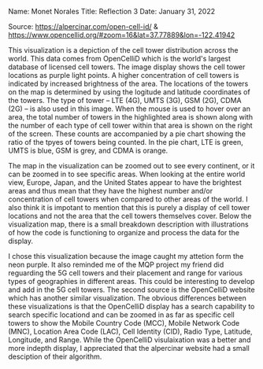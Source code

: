 Name: Monet Norales Title: Reflection 3 Date: January 31, 2022

Source: https://alpercinar.com/open-cell-id/    &    https://www.opencellid.org/#zoom=16&lat=37.77889&lon=-122.41942

This visualization is a depiction of the cell tower distribution across the world. This data comes from OpenCelliD which is the world's largest database of licensed cell towers. The image display shows the cell tower locations as purple light points. A higher concentration of cell towers is indicated by increased brightness of the area. The locations of the towers on the map is determined by using the logitude and latitude coordinates of the towers. The type of tower – LTE (4G), UMTS (3G), GSM (2G), CDMA (2G) – is also used in this image. When the mouse is used to hover over an area, the total number of towers in the highlighted area is shown along with the number of each type of cell tower within that area is shown on the right of the screen. These counts are accompanied by a pie chart showing the ratio of the tpyes of towers being counted. In the pie chart, LTE is green, UMTS is blue, GSM is grey, and CDMA is orange. 

The map in the visualization can be zoomed out to see every continent, or it can be zoomed in to see specific areas. When looking at the entire world view, Europe, Japan, and the United States appear to have the brightest areas and thus mean that they have the highest number and/or concentration of cell towers when compared to other areas of the world. I also think it is impotant to mention that this is purely a display of cell tower locations and not the area that the cell towers themselves cover. Below the visualization map, there is a small breakdown description with illustrations of how the code is functioning to organize and process the data for the display.

I chose this visualization because the image caught my attetion form the neon purple. It also reminded me of the MQP project my friend did reguarding the 5G cell towers and their placement and range for various types of geographies in different areas. This could be interesting to develop and add in the 5G cell towers. The second source is the OpenCelliD website which has another similar visualization. The obvious differences between these visualizations is that the OpenCelliD display has a search capability to search specific locationd and can be zoomed in as far as specific cell towers to show the Mobile Country Code (MCC), Mobile Network Code (MNC), Location Area Code (LAC), Cell Identity (CID), Radio Type, Latitude, Longitude, and Range. While the OpenCelliD visulaixation was a better and more indepth display, I appreciated that the alpercinar website had a small desciption of their algorithm.
